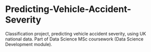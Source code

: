 # Predicting-Vehicle-Accident-Severity
Classification project, predicting vehicle accident severity, using UK national data. Part of Data Science MSc coursework (Data Science Development module).
